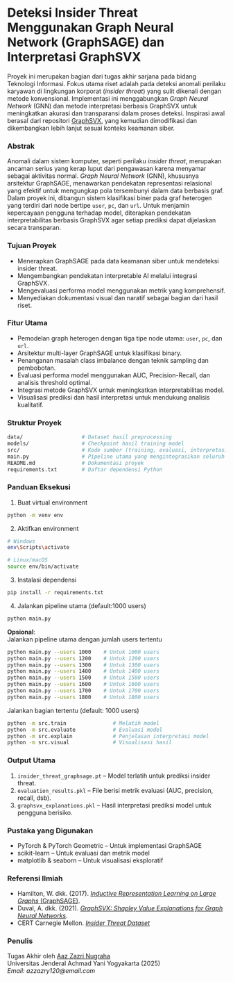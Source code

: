 # Deteksi Insider Threat Menggunakan Graph Neural Network (GraphSAGE) dan Interpretasi GraphSVX
Proyek ini merupakan bagian dari tugas akhir sarjana pada bidang Teknologi Informasi. Fokus utama riset adalah pada deteksi anomali perilaku karyawan di lingkungan korporat (_insider threat_) yang sulit dikenali dengan metode konvensional. Implementasi ini menggabungkan _Graph Neural Network_ (GNN) dan metode interpretasi berbasis GraphSVX untuk meningkatkan akurasi dan transparansi dalam proses deteksi. Inspirasi awal berasal dari repositori [GraphSVX](https://github.com/AlexDuvalinho/GraphSVX), yang kemudian dimodifikasi dan dikembangkan lebih lanjut sesuai konteks keamanan siber.

### Abstrak
Anomali dalam sistem komputer, seperti perilaku _insider threat_, merupakan ancaman serius yang kerap luput dari pengawasan karena menyamar sebagai aktivitas normal. _Graph Neural Network_ (GNN), khususnya arsitektur GraphSAGE, menawarkan pendekatan representasi relasional yang efektif untuk mengungkap pola tersembunyi dalam data berbasis graf. Dalam proyek ini, dibangun sistem klasifikasi biner pada graf heterogen yang terdiri dari node bertipe `user`, `pc`, dan `url`. Untuk menjamin kepercayaan pengguna terhadap model, diterapkan pendekatan interpretabilitas berbasis GraphSVX agar setiap prediksi dapat dijelaskan secara transparan.

### Tujuan Proyek
- Menerapkan GraphSAGE pada data keamanan siber untuk mendeteksi insider threat.
- Mengembangkan pendekatan interpretable AI melalui integrasi GraphSVX.
- Mengevaluasi performa model menggunakan metrik yang komprehensif.
- Menyediakan dokumentasi visual dan naratif sebagai bagian dari hasil riset.

### Fitur Utama
- Pemodelan graph heterogen dengan tiga tipe node utama: `user`, `pc`, dan `url`.
- Arsitektur multi-layer GraphSAGE untuk klasifikasi binary.
- Penanganan masalah class imbalance dengan teknik sampling dan pembobotan.
- Evaluasi performa model menggunakan AUC, Precision-Recall, dan analisis threshold optimal.
- Integrasi metode GraphSVX untuk meningkatkan interpretabilitas model.
- Visualisasi prediksi dan hasil interpretasi untuk mendukung analisis kualitatif.

### Struktur Proyek
```bash
data/                   # Dataset hasil preprocessing  
models/                 # Checkpoint hasil training model  
src/                    # Kode sumber (training, evaluasi, interpretasi, visualisasi)  
main.py                 # Pipeline utama yang mengintegrasikan seluruh proses  
README.md               # Dokumentasi proyek  
requirements.txt        # Daftar dependensi Python  
```

### Panduan Eksekusi
1. Buat virtual environment
```bash
python -m venv env
```
2. Aktifkan environment
```bash
# Windows
env\Scripts\activate

# Linux/macOS
source env/bin/activate
```
3. Instalasi dependensi
```bash
pip install -r requirements.txt
```
4. Jalankan pipeline utama (default:1000 users)
```bash
python main.py
```
**Opsional**: </br>
Jalankan pipeline utama dengan jumlah users tertentu
```bash
python main.py --users 1000    # Untuk 1000 users
python main.py --users 1200    # Untuk 1200 users
python main.py --users 1300    # Untuk 1300 users
python main.py --users 1400    # Untuk 1400 users
python main.py --users 1500    # Untuk 1500 users
python main.py --users 1600    # Untuk 1600 users
python main.py --users 1700    # Untuk 1700 users
python main.py --users 1800    # Untuk 1800 users
```
Jalankan bagian tertentu (default: 1000 users)
```bash
python -m src.train               # Melatih model
python -m src.evaluate            # Evaluasi model
python -m src.explain             # Penjelasan interpretasi model
python -m src.visual              # Visualisasi hasil
```
### Output Utama
1. `insider_threat_graphsage.pt` – Model terlatih untuk prediksi insider threat.
2. `evaluation_results.pkl` – File berisi metrik evaluasi (AUC, precision, recall, dsb).
3. `graphsvx_explanations.pkl` – Hasil interpretasi prediksi model untuk pengguna berisiko.

### Pustaka yang Digunakan
- PyTorch & PyTorch Geometric – Untuk implementasi GraphSAGE
- scikit-learn – Untuk evaluasi dan metrik model
- matplotlib & seaborn – Untuk visualisasi eksploratif

### Referensi Ilmiah
- Hamilton, W. dkk. (2017). [*Inductive Representation Learning on Large Graphs* (GraphSAGE)](https://cs.stanford.edu/people/jure/pubs/graphsage-nips17.pdf).  
- Duval, A. dkk. (2021). [*GraphSVX: Shapley Value Explanations for Graph Neural Networks*](https://arxiv.org/pdf/2104.10482).  
- CERT Carnegie Mellon. [*Insider Threat Dataset*](https://kilthub.cmu.edu/ndownloader/files/24844280)

### Penulis
Tugas Akhir oleh [Aaz Zazri Nugraha](https://github.com/azzazry)  
Universitas Jenderal Achmad Yani Yogyakarta (2025)  
_Email: azzazry120@email.com_
